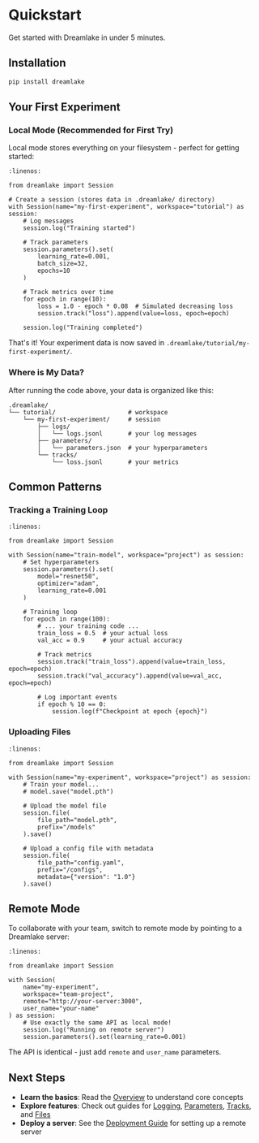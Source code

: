 # Quickstart

Get started with Dreamlake in under 5 minutes.

## Installation

```bash
pip install dreamlake
```

## Your First Experiment

### Local Mode (Recommended for First Try)

Local mode stores everything on your filesystem - perfect for getting started:

```{code-block} python
:linenos:

from dreamlake import Session

# Create a session (stores data in .dreamlake/ directory)
with Session(name="my-first-experiment", workspace="tutorial") as session:
    # Log messages
    session.log("Training started")

    # Track parameters
    session.parameters().set(
        learning_rate=0.001,
        batch_size=32,
        epochs=10
    )

    # Track metrics over time
    for epoch in range(10):
        loss = 1.0 - epoch * 0.08  # Simulated decreasing loss
        session.track("loss").append(value=loss, epoch=epoch)

    session.log("Training completed")
```

That's it! Your experiment data is now saved in `.dreamlake/tutorial/my-first-experiment/`.

### Where is My Data?

After running the code above, your data is organized like this:

```
.dreamlake/
└── tutorial/                    # workspace
    └── my-first-experiment/     # session
        ├── logs/
        │   └── logs.jsonl       # your log messages
        ├── parameters/
        │   └── parameters.json  # your hyperparameters
        └── tracks/
            └── loss.jsonl       # your metrics
```

## Common Patterns

### Tracking a Training Loop

```{code-block} python
:linenos:

from dreamlake import Session

with Session(name="train-model", workspace="project") as session:
    # Set hyperparameters
    session.parameters().set(
        model="resnet50",
        optimizer="adam",
        learning_rate=0.001
    )

    # Training loop
    for epoch in range(100):
        # ... your training code ...
        train_loss = 0.5  # your actual loss
        val_acc = 0.9     # your actual accuracy

        # Track metrics
        session.track("train_loss").append(value=train_loss, epoch=epoch)
        session.track("val_accuracy").append(value=val_acc, epoch=epoch)

        # Log important events
        if epoch % 10 == 0:
            session.log(f"Checkpoint at epoch {epoch}")
```

### Uploading Files

```{code-block} python
:linenos:

from dreamlake import Session

with Session(name="my-experiment", workspace="project") as session:
    # Train your model...
    # model.save("model.pth")

    # Upload the model file
    session.file(
        file_path="model.pth",
        prefix="/models"
    ).save()

    # Upload a config file with metadata
    session.file(
        file_path="config.yaml",
        prefix="/configs",
        metadata={"version": "1.0"}
    ).save()
```

## Remote Mode

To collaborate with your team, switch to remote mode by pointing to a Dreamlake server:

```{code-block} python
:linenos:

from dreamlake import Session

with Session(
    name="my-experiment",
    workspace="team-project",
    remote="http://your-server:3000",
    user_name="your-name"
) as session:
    # Use exactly the same API as local mode!
    session.log("Running on remote server")
    session.parameters().set(learning_rate=0.001)
```

The API is identical - just add `remote` and `user_name` parameters.

## Next Steps

- **Learn the basics**: Read the [Overview](overview.md) to understand core concepts
- **Explore features**: Check out guides for [Logging](logging.md), [Parameters](parameters.md), [Tracks](tracks.md), and [Files](files.md)
- **Deploy a server**: See the [Deployment Guide](deployment.md) for setting up a remote server
